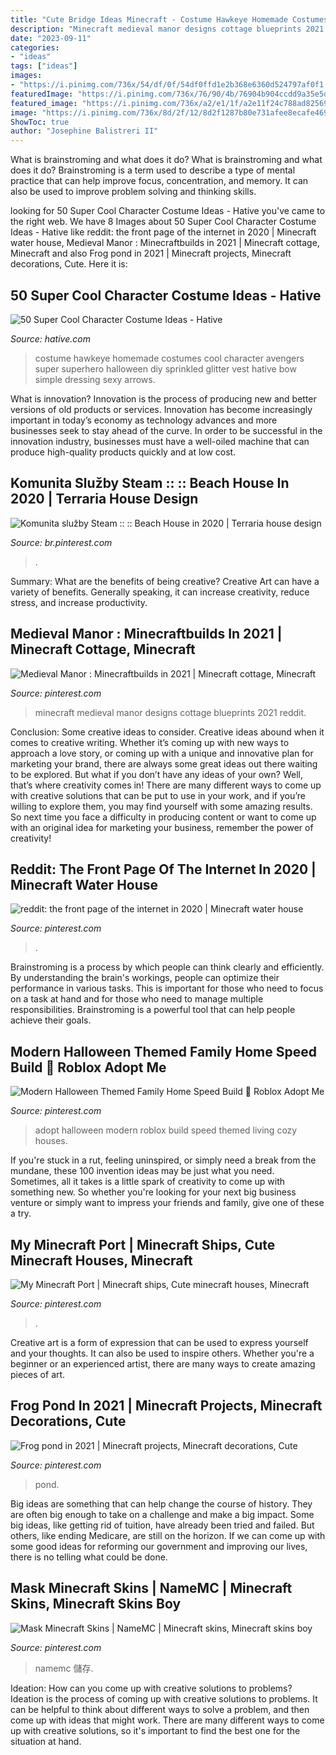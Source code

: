 ```yaml
---
title: "Cute Bridge Ideas Minecraft - Costume Hawkeye Homemade Costumes Cool Character Avengers Super Superhero Halloween Diy Sprinkled Glitter Vest Hative Bow Simple Dressing Sexy Arrows"
description: "Minecraft medieval manor designs cottage blueprints 2021 reddit"
date: "2023-09-11"
categories:
- "ideas"
tags: ["ideas"]
images:
- "https://i.pinimg.com/736x/54/df/0f/54df0ffd1e2b368e6360d524797af0f1.jpg"
featuredImage: "https://i.pinimg.com/736x/76/90/4b/76904b904ccdd9a35e5d70f45a0cbf2a.jpg"
featured_image: "https://i.pinimg.com/736x/a2/e1/1f/a2e11f24c788ad82569f668faf94adf2.jpg"
image: "https://i.pinimg.com/736x/8d/2f/12/8d2f1287b80e731afee8ecafe469131f.jpg"
ShowToc: true
author: "Josephine Balistreri II"
---
```



What is brainstroming and what does it do?
What is brainstroming and what does it do? Brainstroming is a term used to describe a type of mental practice that can help improve focus, concentration, and memory. It can also be used to improve problem solving and thinking skills.

	

		
looking for 50 Super Cool Character Costume Ideas - Hative you've came to the right web. We have 8 Images about 50 Super Cool Character Costume Ideas - Hative like reddit: the front page of the internet in 2020 | Minecraft water house, Medieval Manor : Minecraftbuilds in 2021 | Minecraft cottage, Minecraft and also Frog pond in 2021 | Minecraft projects, Minecraft decorations, Cute. Here it is:
		
    
## 50 Super Cool Character Costume Ideas - Hative

<img loading=lazy src="https://hative.com/wp-content/uploads/2014/10/super-cool-costume-ideas/10-homemade-hawkeye-costume.jpg" onerror="this.onerror=null;this.src='https://tse3.mm.bing.net/th?id=OIP.qDukFPy1sEzK_sTSee0YMwHaLG&amp;pid=15.1';" alt="50 Super Cool Character Costume Ideas - Hative">

_Source: hative.com_

>costume hawkeye homemade costumes cool character avengers super superhero halloween diy sprinkled glitter vest hative bow simple dressing sexy arrows. 

	

What is innovation?
Innovation is the process of producing new and better versions of old products or services. Innovation has become increasingly important in today’s economy as technology advances and more businesses seek to stay ahead of the curve. In order to be successful in the innovation industry, businesses must have a well-oiled machine that can produce high-quality products quickly and at low cost.

    
## Komunita Služby Steam :: :: Beach House In 2020 | Terraria House Design

<img loading=lazy src="https://i.pinimg.com/736x/4f/14/f5/4f14f550acb54a3651383d6bce44cf40.jpg" onerror="this.onerror=null;this.src='https://tse3.mm.bing.net/th?id=OIP.T1dvcocMjfKo_hiTXZB1NgHaEF&amp;pid=15.1';" alt="Komunita služby Steam :: :: Beach House in 2020 | Terraria house design">

_Source: br.pinterest.com_

>. 

	

Summary: What are the benefits of being creative?
Creative Art can have a variety of benefits. Generally speaking, it can increase creativity, reduce stress, and increase productivity.

    
## Medieval Manor : Minecraftbuilds In 2021 | Minecraft Cottage, Minecraft

<img loading=lazy src="https://i.pinimg.com/736x/13/71/f2/1371f26d618533f8ecbb044147605eb5.jpg" onerror="this.onerror=null;this.src='https://tse1.mm.bing.net/th?id=OIP.i749QW2cR85GiZO4ENYdBQHaHa&amp;pid=15.1';" alt="Medieval Manor : Minecraftbuilds in 2021 | Minecraft cottage, Minecraft">

_Source: pinterest.com_

>minecraft medieval manor designs cottage blueprints 2021 reddit. 

	

Conclusion: Some creative ideas to consider.
Creative ideas abound when it comes to creative writing. Whether it’s coming up with new ways to approach a love story, or coming up with a unique and innovative plan for marketing your brand, there are always some great ideas out there waiting to be explored. But what if you don’t have any ideas of your own? Well, that’s where creativity comes in! There are many different ways to come up with creative solutions that can be put to use in your work, and if you’re willing to explore them, you may find yourself with some amazing results. So next time you face a difficulty in producing content or want to come up with an original idea for marketing your business, remember the power of creativity!

    
## Reddit: The Front Page Of The Internet In 2020 | Minecraft Water House

<img loading=lazy src="https://i.pinimg.com/736x/8d/2f/12/8d2f1287b80e731afee8ecafe469131f.jpg" onerror="this.onerror=null;this.src='https://tse1.mm.bing.net/th?id=OIP.rLGNTXI_KcEAkaEJblClIwHaEK&amp;pid=15.1';" alt="reddit: the front page of the internet in 2020 | Minecraft water house">

_Source: pinterest.com_

>. 

	

Brainstroming is a process by which people can think clearly and efficiently. By understanding the brain's workings, people can optimize their performance in various tasks. This is important for those who need to focus on a task at hand and for those who need to manage multiple responsibilities. Brainstroming is a powerful tool that can help people achieve their goals.

    
## Modern Halloween Themed Family Home Speed Build 🎃 Roblox Adopt Me

<img loading=lazy src="https://i.pinimg.com/736x/76/90/4b/76904b904ccdd9a35e5d70f45a0cbf2a.jpg" onerror="this.onerror=null;this.src='https://tse4.mm.bing.net/th?id=OIP.FYf-qviVzlFFd3PSXpsX_QHaEK&amp;pid=15.1';" alt="Modern Halloween Themed Family Home Speed Build 🎃 Roblox Adopt Me">

_Source: pinterest.com_

>adopt halloween modern roblox build speed themed living cozy houses. 

	

If you're stuck in a rut, feeling uninspired, or simply need a break from the mundane, these 100 invention ideas may be just what you need. Sometimes, all it takes is a little spark of creativity to come up with something new. So whether you're looking for your next big business venture or simply want to impress your friends and family, give one of these a try.

    
## My Minecraft Port | Minecraft Ships, Cute Minecraft Houses, Minecraft

<img loading=lazy src="https://i.pinimg.com/736x/a2/e1/1f/a2e11f24c788ad82569f668faf94adf2.jpg" onerror="this.onerror=null;this.src='https://tse3.mm.bing.net/th?id=OIP.j3ye0Lt6osuHlHjd64F6VQHaEY&amp;pid=15.1';" alt="My Minecraft Port | Minecraft ships, Cute minecraft houses, Minecraft">

_Source: pinterest.com_

>. 

	

Creative art is a form of expression that can be used to express yourself and your thoughts. It can also be used to inspire others. Whether you're a beginner or an experienced artist, there are many ways to create amazing pieces of art.

    
## Frog Pond In 2021 | Minecraft Projects, Minecraft Decorations, Cute

<img loading=lazy src="https://i.pinimg.com/736x/54/df/0f/54df0ffd1e2b368e6360d524797af0f1.jpg" onerror="this.onerror=null;this.src='https://tse2.mm.bing.net/th?id=OIP.vFTCWrfgtY7hvCYhZDs__AHaJ3&amp;pid=15.1';" alt="Frog pond in 2021 | Minecraft projects, Minecraft decorations, Cute">

_Source: pinterest.com_

>pond. 

	

Big ideas are something that can help change the course of history. They are often big enough to take on a challenge and make a big impact. Some big ideas, like getting rid of tuition, have already been tried and failed. But others, like ending Medicare, are still on the horizon. If we can come up with some good ideas for reforming our government and improving our lives, there is no telling what could be done.

    
## Mask Minecraft Skins | NameMC | Minecraft Skins, Minecraft Skins Boy

<img loading=lazy src="https://i.pinimg.com/736x/1e/1f/e4/1e1fe472f906198ce6a6e093914de5c0.jpg" onerror="this.onerror=null;this.src='https://tse4.mm.bing.net/th?id=OIP.FVNv42ORanohmB-efS1mOQAAAA&amp;pid=15.1';" alt="Mask Minecraft Skins | NameMC | Minecraft skins, Minecraft skins boy">

_Source: pinterest.com_

>namemc 儲存. 

	

Ideation: How can you come up with creative solutions to problems?
Ideation is the process of coming up with creative solutions to problems. It can be helpful to think about different ways to solve a problem, and then come up with ideas that might work. There are many different ways to come up with creative solutions, so it's important to find the best one for the situation at hand.

